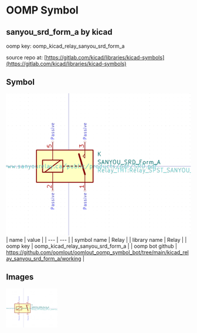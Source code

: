 # OOMP Symbol  
## sanyou_srd_form_a  by kicad  
  
oomp key: oomp_kicad_relay_sanyou_srd_form_a  
  
source repo at: [https://gitlab.com/kicad/libraries/kicad-symbols](https://gitlab.com/kicad/libraries/kicad-symbols)  
## Symbol  
  
[![working.png](working_600.png)](working.png)  
| name | value | 
| --- | --- | 
| symbol name | Relay | 
| library name | Relay | 
| oomp key | oomp_kicad_relay_sanyou_srd_form_a | 
| oomp bot github | https://github.com/oomlout/oomlout_oomp_symbol_bot/tree/main/kicad_relay_sanyou_srd_form_a/working | 
## Images  
  
[![working.png](working_140.png)](working.png)  
